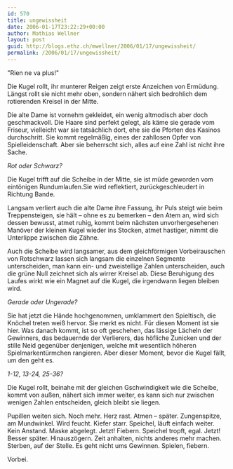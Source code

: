 ```yaml
---
id: 570
title: ungewissheit
date: 2006-01-17T23:22:29+00:00
author: Mathias Wellner
layout: post
guid: http://blogs.ethz.ch/mwellner/2006/01/17/ungewissheit/
permalink: /2006/01/17/ungewissheit/
---
```

"Rien ne va plus!" 

Die Kugel rollt, ihr munterer Reigen zeigt erste Anzeichen von Ermüdung. Längst rollt sie nicht mehr oben, sondern nähert sich bedrohlich dem rotierenden Kreisel in der Mitte. 

Die alte Dame ist vornehm gekleidet, ein wenig altmodisch aber doch geschmackvoll. Die Haare sind perfekt gelegt, als käme sie gerade vom Friseur, vielleicht war sie tatsächlich dort, ehe sie die Pforten des Kasinos durchschritt. Sie kommt regelmäßig, eines der zahllosen Opfer von Spielleidenschaft. Aber sie beherrscht sich, alles auf eine Zahl ist nicht ihre Sache. 

_Rot oder Schwarz?_ 

Die Kugel trifft auf die Scheibe in der Mitte, sie ist müde geworden vom eintönigen Rundumlaufen.Sie wird reflektiert, zurückgeschleudert in Richtung Bande. 

Langsam verliert auch die alte Dame ihre Fassung, ihr Puls steigt wie beim Treppensteigen, sie hält &#8211; ohne es zu bemerken &#8211; den Atem an, wird sich dessen bewusst, atmet ruhig, kommt beim nächsten unvorhergesehenen Manöver der kleinen Kugel wieder ins Stocken, atmet hastiger, nimmt die Unterlippe zwischen die Zähne. 

Auch die Scheibe wird langsamer, aus dem gleichförmigen Vorbeirauschen von Rotschwarz lassen sich langsam die einzelnen Segmente unterscheiden, man kann ein- und zweistellige Zahlen unterscheiden, auch die grüne Null zeichnet sich als wirrer Kreisel ab. Diese Beruhigung des Laufes wirkt wie ein Magnet auf die Kugel, die irgendwann liegen bleiben wird. 

_Gerade oder Ungerade?_ 

Sie hat jetzt die Hände hochgenommen, umklammert den Spieltisch, die Knöchel treten weiß hervor. Sie merkt es nicht. Für diesen Moment ist sie hier. Was danach kommt, ist so oft geschehen, das lässige Lächeln der Gewinners, das bedauernde der Verlierers, das höfliche Zunicken und der stille Neid gegenüber denjenigen, welche mit wesentlich höheren Spielmarkentürmchen rangieren. Aber dieser Moment, bevor die Kugel fällt, um den geht es. 

_1-12, 13-24, 25-36?_ 

Die Kugel rollt, beinahe mit der gleichen Gschwindigkeit wie die Scheibe, kommt von außen, nähert sich immer weiter, es kann sich nur zwischen wenigen Zahlen entscheiden, gleich bleibt sie liegen. 

Pupillen weiten sich. Noch mehr. Herz rast. Atmen &#8211; später. Zungenspitze, am Mundwinkel. Wird feucht. Kiefer starr. Speichel, läuft einfach weiter. Kein Anstand. Maske abgelegt. Jetzt! Fiebern. Speichel tropft, egal. Jetzt! Besser später. Hinauszögern. Zeit anhalten, nichts anderes mehr machen. Sterben, auf der Stelle. Es geht nicht ums Gewinnen. Spielen, fiebern. 

Vorbei.